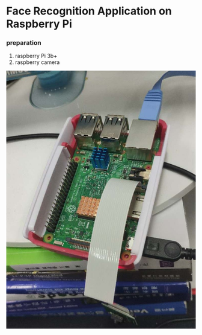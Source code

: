 # Face Recognition Application on Raspberry Pi


### preparation 
1. raspberry Pi 3b+
2. raspberry camera

![](https://github.com/zjjzby/face_recon_on_raspberry/blob/master/widgets/picture/system.jpg)
